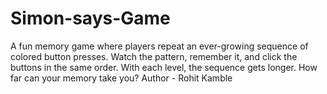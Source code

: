# Simon-says-Game
A fun memory game where players repeat an ever-growing sequence of colored button presses. Watch the pattern, remember it, and click the buttons in the same order. With each level, the sequence gets longer. How far can your memory take you?
Author - Rohit Kamble
